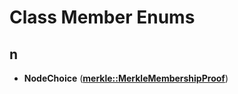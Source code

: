 
# Class Member Enums



## n

* **NodeChoice** ([**merkle::MerkleMembershipProof**](classmerkle_1_1_merkle_membership_proof.md))




